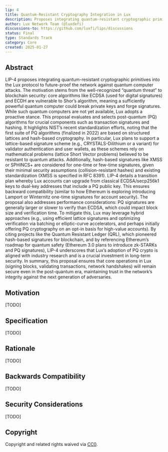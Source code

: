 ```yaml
---
lip: 4
title: Quantum-Resistant Cryptography Integration in Lux
description: Proposes integrating quantum-resistant cryptographic primitives into the Lux protocol to future-proof the network against quantum computer attacks.
author: Lux Network Team (@luxdefi)
discussions-to: https://github.com/luxfi/lips/discussions
status: Final
type: Standards Track
category: Core
created: 2025-01-27
---
```


## Abstract

LIP-4 proposes integrating quantum-resistant cryptographic primitives into the Lux protocol to future-proof the network against quantum computer attacks. The motivation stems from the well-recognized “quantum threat” to blockchain security: core algorithms like ECDSA (used for digital signatures) and ECDH are vulnerable to Shor’s algorithm, meaning a sufficiently powerful quantum computer could break private keys and forge signatures. While such quantum computers are not yet available, Lux adopts a proactive stance. This proposal evaluates and selects post-quantum (PQ) algorithms for crucial components such as transaction signatures and hashing. It highlights NIST’s recent standardization efforts, noting that the first suite of PQ algorithms (finalized in 2022) are based on structured lattices and hash-based cryptography. In particular, Lux plans to support a lattice-based signature scheme (e.g., CRYSTALS-Dilithium or a variant) for validator authentication and user wallets, as these schemes rely on mathematical problems (lattice Short Vector problems) believed to be resistant to quantum attacks. Additionally, hash-based signatures like XMSS or SPHINCS+ are considered for one-time or few-time signatures, given their minimal security assumptions (collision-resistant hashes) and existing standardization (XMSS is specified in RFC 8391). LIP-4 details a transition plan whereby Lux accounts can upgrade from classical ECDSA/secp256k1 keys to dual-key addresses that include a PQ public key. This ensures backward compatibility (similar to how Ethereum is exploring introducing Lamport or Winternitz one-time signatures for account security). The proposal also addresses performance considerations: PQ signatures are generally larger or slower to verify than ECDSA, which could impact block size and verification time. To mitigate this, Lux may leverage hybrid approaches (e.g., using efficient lattice signatures and optimizing verification via batching or elliptic-curve accelerators, and perhaps initially offering PQ cryptography on an opt-in basis for high-value accounts). By citing projects like the Quantum Resistant Ledger (QRL), which pioneered hash-based signatures for blockchain, and by referencing Ethereum’s roadmap for quantum safety (Ethereum 3.0 plans to introduce zk-STARKs and PQ signatures), LIP-4 underscores that Lux’s adoption of PQ crypto is aligned with industry research and is a crucial investment in long-term security. In summary, this proposal ensures that core operations in Lux (signing blocks, validating transactions, network handshakes) will remain secure even in the post-quantum era, maintaining trust in the network’s integrity against the next generation of adversaries.

## Motivation

[TODO]

## Specification

[TODO]

## Rationale

[TODO]

## Backwards Compatibility

[TODO]

## Security Considerations

[TODO]

## Copyright

Copyright and related rights waived via [CC0](../LICENSE.md).